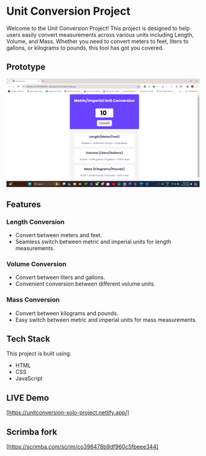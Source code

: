 # Unit Conversion Project

Welcome to the Unit Conversion Project! This project is designed to help users easily convert measurements across various units including Length, Volume, and Mass. Whether you need to convert meters to feet, liters to gallons, or kilograms to pounds, this tool has got you covered.

## Prototype
<div align="center">
  <img src="https://github.com/AKSHAYRAM2003/Unit-conversion/blob/main/project%20ui.png?raw=true">
</div>

## Features

### Length Conversion
- Convert between meters and feet.
- Seamless switch between metric and imperial units for length measurements.

### Volume Conversion
- Convert between liters and gallons.
- Convenient conversion between different volume units.

### Mass Conversion
- Convert between kilograms and pounds.
- Easy switch between metric and imperial units for mass measurements.

## Tech Stack

This project is built using:
- HTML
- CSS
- JavaScript

## LIVE Demo

[https://unitconversion-solo-project.netlify.app/]


## Scrimba fork
[https://scrimba.com/scrim/co398478b9df960c5fbeee344]


